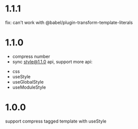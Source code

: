 # 1.1.1
fix: can't work with @babel/plugin-transform-template-literals

# 1.1.0
- compress number
- sync style@1.1.0 api, support more api:
* css
* useStyle
* useGlobalStyle
* useModuleStyle

# 1.0.0
support compress tagged template with useStyle
